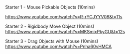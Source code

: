 Starter 1 - Mouse Pickable Objects (10mins)

https://www.youtube.com/watch?v=R-rYCJYYV08&t=11s

Starter 2 - Rigidbody Move Object  (10mins)
https://www.youtube.com/watch?v=MKSmixPkyGU&t=12s

Starter 3 - Drag Objects with Mouse (10mins)
https://www.youtube.com/watch?v=Pnha60vHMCA
